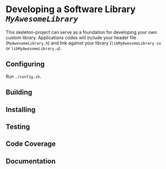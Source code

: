 # Developing a Software Library *`MyAwesomeLibrary`*
This skeleton-project can serve as a foundation for developing your own custom library.
Applications codes will include your header file (`MyAwesomeLibrary.h`) and link against your library (`libMyAwesomeLibrary.so` or `libMyAwesomeLibrary.a`).

## Configuring
Run `./config.sh`.

## Building

## Installing

## Testing

## Code Coverage

## Documentation
